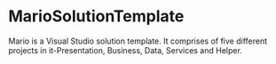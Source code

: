 # MarioSolutionTemplate
Mario is a Visual Studio solution template.  It comprises of five different projects in it-Presentation, Business, Data, Services and Helper.
